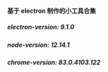 #### 基于 electron 制作的小工具合集

##### electron-version: 9.1.0 
##### node-version: 12.14.1
##### chrome-version: 83.0.4103.122
